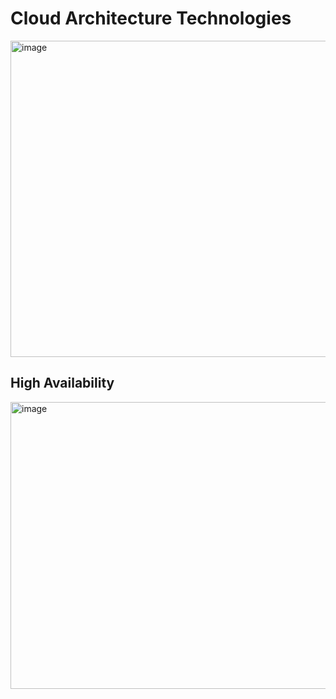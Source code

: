 # Cloud Architecture Technologies

<img width="737" height="506" alt="image" src="https://github.com/user-attachments/assets/40d1dbb0-b7a2-48bc-bc1e-c49a9421908a" />



## High Availability

<img width="833" height="459" alt="image" src="https://github.com/user-attachments/assets/0072d77f-99f9-4086-9435-7dd53f2d71a2" />

